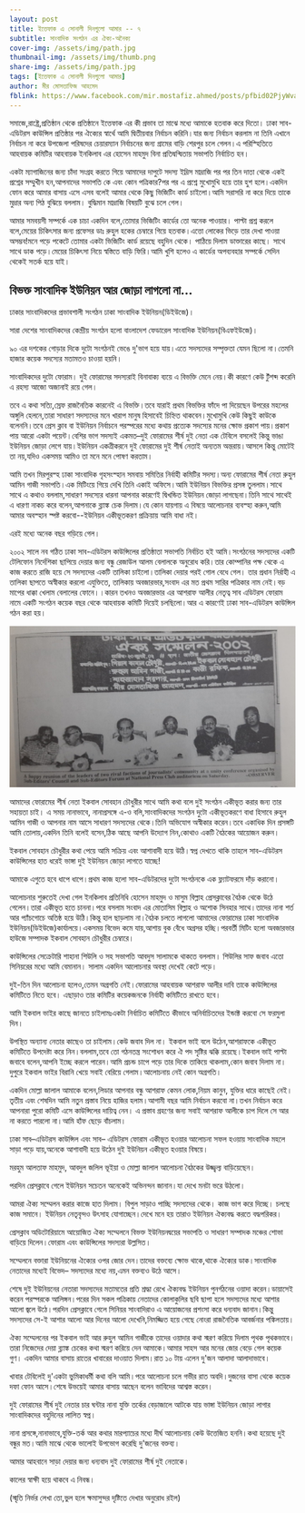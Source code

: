 ```yaml
---
layout: post
title: ইত্তেফাক এ সোনালী দিনগুলো আমার -- ৭
subtitle: সাংবাদিক সংগঠন এর ঐক্য-অনৈক্য
cover-img: /assets/img/path.jpg
thumbnail-img: /assets/img/thumb.png
share-img: /assets/img/path.jpg
tags: [ইত্তেফাক এ সোনালী দিনগুলো আমার]
author: মীর মোসতাফিজ আহমেদ
fblink: https://www.facebook.com/mir.mostafiz.ahmed/posts/pfbid02PjyWvaeNTaiY1KmLkyuzfDxbj1KhwRMXr6w9FVMPdZQt8iVd9RE7EFjhaazZZ1Qrl
---
```

<p>

সমাজে,রাষ্ট্রে,প্রতিষ্ঠান থেকে প্রতিষ্ঠানে ইত্তেফাক এর  কী প্রভাব তা মাঝে মধ্যে আমাকে হতবাক করে দিতো।
ঢাকা সাব-এডিটরস কাউন্সিল প্রতিষ্ঠার পর ঐক্যের স্বার্থে আমি দ্বিতীয়বার নির্বাচন করিনি।যার জন্য নির্বাচন করলাম না তিনি এখানে নির্বাচন না করে উপজেলা পরিষদের চেয়ারম্যান নির্বাচনের জন্য গ্রামের বাড়ি শেরপুর চলে গেলন।এ পরিস্হিতিতে আহবায়ক কমিটির আহবায়ক ইনকিলাব এর হোসেন মাহমুদ বিনা প্রতিদ্বন্দ্বিতায় সভাপতি নির্বাচিত হন। </p><p>
 একটা ম্যাগাজিনের জন্য চাঁদা সংগ্রহ করতে গিয়ে আমাদের দাপুটে সদস্য ইদ্রিস মাদ্রাজি পর পর তিন দাতা থেকে একই প্রশ্নের সম্মুখীন হন,আপনাদের সভাপতি কে এবং কোন পত্রিকার?পর পর এ প্রশ্নে মুখোমুখি হয়ে তার হুশ হলে।একদিন ফোন করে আমার বাসায় এসে এসব বলেই আমার থেকে কিছু ভিজিটিং কার্ড চাইলো।আমি সরাসরি না করে দিয়ে তাকে মুদ্রার অন্য পিঠ বুঝিয়ে বললাম। বুদ্ধিমান মাদ্রাজি বিষয়টি বুঝে চলে গেল। </p><p>
আমার সমবয়সী সম্পর্কে এক চাচা একদিন বলে,তোমার ভিজিটিং কার্ডের তো অনেক পাওয়ার। পাল্টা প্রশ্ন করলে বলে,মেয়ের চিকিৎসার জন্য প্রফেসর ডাঃ রুহুল হকের চেম্বারে গিয়ে হতবাক।এত্তো লোকের ভিড়ে তার দেখা পাওয়া অসম্ভব!মনে পড়ে পকেটে তোমার একটা ভিজিটিং কার্ড রয়েছে বহুদিন থেকে। পাঠিয়ে দিলাম ডাক্তারের কাছে। সাথে সাথে ডাক পড়ে।মেয়ের চিকিৎসা নিয়ে স্বস্তিতে বাড়ি ফিরি।আমি খুশি হলেও এ কার্ডের অপব্যবহার সম্পর্কে সেদিন থেকেই সতর্ক হয়ে যাই। </p>

<h2>বিভক্ত সাংবাদিক ইউনিয়ন আর
জোড়া লাগলো না… </h2>

<p>
ঢাকার সাংবাদিকদের প্রভাবশালী সংগঠন ঢাকা সাংবাদিক ইউনিয়ন(ডিইউজে)। </p><p>
সারা দেশের সাংবাদিকদের কেন্দ্রীয় সংগঠন হলো বাংলাদেশ ফেডারেল সাংবাদিক ইউনিয়ন(বিএফইউজে)। </p><p>
৯০ এর দশকের গোড়ার দিকে দুটো সংগঠনই ভেঙে দু'ভাগ হয়ে যায়।এতে সদস্যদের সম্পৃক্ততা যেমন ছিলো না।তেমনি হাজার কয়েক সদস্যের মতামতও চাওয়া হয়নি।</p><p>
সাংবাদিকদের দুটো ফোরাম। দুই ফোরামের সদস্যরাই বিনাবাক্য ব্যয়ে এ বিভক্তি মেনে নেয়।কী কারণে কেউ টুঁশব্দ করেনি এ রহস্য আজো অজানাই রয়ে গেল। </p><p>
তবে এ কথা সত্যি,স্রেফ রাজনৈতিক কারনেই এ বিভক্তি।তবে যারাই প্রথম বিভক্তির ফাঁদে পা দিয়েছেন উপরের মহলের অঙ্গুলি হেলনে,তারা সাধারণ সদস্যদের মনে খারাপ মানুষ হিসাবেই চিহ্নিত থাকবেন।মুখোমুখি কেউ কিছুই কাউকে বলেননি।তবে প্রেস ক্লাব বা ইউনিয়ন নির্বাচনে পরস্পরের মধ্যে কথায় প্রত্যেক সদস্যের মনের ক্ষোভ প্রকাশ পায়।প্রকাশ পায় আরো একটা পয়েন্ট।বেশির ভাগ সদস্যই একমত–দুই ফোরামের শীর্ষ দুই নেতা এক টেবিলে বসলেই কিন্তু ভাঙা ইউনিয়ন জোড়া লেগে যায়।ইউনিয়ন একত্রীকরনে দুই ফোরামের দুই শীর্ষ নেতাই অন্যতম অন্তরায়।আসলে কিন্তু মোটেই তা নয়,যদিও একসময় আমিও তা মনে মনে পোষণ করতাম। </p><p>
আমি তখন মিরপুরস্হ ঢাকা সাংবাদিক গৃহসংস্হান সমবায় সমিতির নির্বাহী কমিটির সদস্য।অন্য ফোরামের শীর্ষ নেতা রুহুল আমিন গাজী সভাপতি।এক মিটিংয়ে গিয়ে দেখি তিনি একাই অফিসে।আমি ইউনিয়ন বিভক্তির প্রসঙ্গ তুললাম।সাথে সাথে এ কথাও বললাম,সাধারণ সদস্যের ধারনা আপনার কারণেই দ্বিখন্ডিত ইউনিয়ন জোড়া লাগছেনা।তিনি সাথে সাথেই এ ধারণা নাকচ করে বলেন,আপনাকে ব্ল্যাঙ্ক চেক দিলাম।যে কোন যায়গায় এ বিষয়ে আলোচনার ব্যবস্হা করুন,আমি আমার অবস্হান স্পষ্ট করবো--ইউনিয়ন একীভূতকরণ প্রক্রিয়ায় আমি বাধা নই। </p><p>
এরই মধ্যে অনেক বছর গড়িয়ে গেল।</p><p>
২০০২ সালে নব গঠিত ঢাকা সাব-এডিটরস কাউন্সিলের প্রতিষ্ঠাতা সভাপতি নির্বচিত হই আমি।সংগঠনের সদস্যদের একটি টেলিফোন নির্দেশিকা ছাপিয়ে দেয়ার জন্য বন্ধু রেজাউল আলম বেলালকে অনুরোধ করি।তার কোম্পানির পক্ষ থেকে এ কাজ করতে রাজি হয়ে সে সদস্যদের একটি তালিকা চাইলো।তালিকা দেয়ার পরই গোল বেধে গেল। তার প্রধান নির্রাহী এ তালিকা ছাপতে অস্বীকার করলো এযুক্তিতে,  তালিকায় অবজারভার,সংবাদ এর মত প্রথম সারির পত্রিকার নাম নেই।বড় মাপের ধাক্কা খেলাম বেলালের ফোনে।।কারন তখনও অবজারভার এর আশরাফ আলীর নেতৃত্ব সাব এডিটরস ফোরাম নামে একটি সংগঠন কয়েক বছর থেকে আহবায়ক কমিটি দিয়েই চলছিলো।আর এ কারণেই ঢাকা সাব-এডিটরস কাউন্সিল গঠন করা হয়। </p>
<p align="center">
<img src="/assets/img/mostafizdsec.jpg">
</p>
<p>
আমাদের ফোরামের শীর্ষ নেতা ইকবাল সোবহান চৌধুরীর সাথে আমি কথা বলে দুই সংগঠন একীভূত করার জন্য তার সহায়তা চাই। এ সময় নানাভাবে, নানাপ্রসঙ্গে এ-ও বলি,সাংবাদিকদের সংগঠন দুটো একীভূতকরণে বাধা হিসাবে রুহুল আমিন গাজী ও আপনার নাম আসে সাধারণ সদস্যদের থেকে।তিনি অভিযোগ অস্বীকার করেন।তবে একাধিক দিন প্রসঙ্গটি আমি তোলায়,একদিন তিনি বলেই বসেন,ঠিক আছে আপনি উদ্যোগ নিন,কোথাও একটি বৈঠকের আয়োজন করুন। </p><p>
ইকবাল সোবহান চৌধুরীর কথা পেয়ে আমি সক্রিয় এবং আশাবাদী হয়ে উঠি।স্বপ্ন দেখতে থাকি তাহলে সাব-এডিটরস কাউন্সিলের হাত ধরেই ভাঙ্গা দুই ইউনিয়ন জোড়া লাগতে যাচ্ছে! </p><p>
আমাকে এগুতে হবে ধাপে ধাপে।প্রথম কাজ হলো সাব-এডিটরদের দুটো সংগঠনকে এক ফ্ল্যাটফরমে দাঁড় করানো। </p><p>
আলোচনার শুরুতেই দেখা গেল ইনকিলাব প্রতিনিধি হোসেন মাহমুদ ও মাসুম বিল্লাহ প্রেসক্লাবের বৈঠক থেকে উঠে গেলেন।তারা একীভূত হতে চাননা।পরে বসলাম সংবাদ এর মোতাসিম বিল্লাহ ও অশোক সিনহার সাথে।তাদের নানা শর্ত আর প্যাঁচগোচে অতিষ্ঠ হয়ে উঠি।কিন্তু হাল ছাড়লাম না।বৈঠক চলতে লাগলো আমাদের ফোরামের ঢাকা সাংবাদিক ইউনিয়ন(ডিইউজে)কার্যালয়ে।একসময় বিভেদ কমে যায়,আশায় বুক বেঁধে অগ্রসর হচ্ছি।পরবর্তী মিটিং হলো অবজারভার হাউজে সম্পাদক ইকবাল সোবহান চৌধুরীর চেম্বারে। </p><p>কাউন্সিলের সেক্রেটারি শাহানা শিউলি ও সহ সভাপতি আবদুস সালামকে থাকতে বললাম। শিউলির সাফ জবাব এতো সিনিয়রের মধ্যে আমি বেমানান। সালাম একদিন আলোচনার অবস্থা দেখেই কেটে পড়ে। </p><p>
দুই-তিন দিন আলোচনা হলেও,তেমন অগ্রগতি নেই।ফোরামের আহবায়ক আশরাফ আলীর দাবি তাকে কাউন্সিলের কমিটিতে নিতে হবে। এছাড়াও তার কমিটির কয়েকজনকে নির্বাহী কমিটিতে রাখতে হবে। </p><p>
আমি ইকবাল ভাইর কাছে জানতে চাইলামঃএকটা নির্বাচিত কমিটিতে কীভাবে অনির্বাচিতদের ইন্ডাক্ট করবো সে ফরমুলা দিন। </p><p>উপস্থিত অন্যান্য নেতার কাছেও তা চাইলাম।কেউ জবাব দিল না। ইকবাল ভাই বলে উঠেন,আশরাফকে একীভূত কমিটিতে উপদেষ্টা করে নিন।বললাম,তবে তো গঠনতন্ত্র সংশোধন করে ঐ পদ সৃষ্টির ঝক্কি রয়েছে।ইকবাল ভাই পাল্টা জবাবে বলেন,আপনি ইচ্ছে করলে পারেন।আমি প্রচন্ড চাপে পড়ে তার দিকে তাকিয়ে থাকলাম,কোন জবাব দিলাম না।দুপুরে ইকবাল ভাইর বিরানি খেয়ে সবাই বেরিয়ে গেলাম।আলোচনায় নেই কোন অগ্রগতি। </p><p>
একদিন মোল্লা জালাল আমাকে বলেন,লিডার আপনার বন্ধু আশরাফ কেমন লোক,নিয়ম কানুন, যুক্তির ধারে কাছেই নেই।
তৃতীয় এবং শেষদিন আমি নতুন প্রস্তাব নিয়ে হাজির হলাম।আগামী বছর আমি নির্বাচন করবো না।তখন নির্বাচন করে আপনারা পুরো কমিটি এসে কাউন্সিলের দায়িত্ব নেন। এ প্রস্তাব গ্রহণের জন্য সবাই আশরাফ আলীকে চাপ দিলে সে আর না করতে পারলো না।আমি হাঁফ ছেড়ে বাঁচলাম। </p><p>
 ঢাকা সাব–এডিটরস কাউন্সিল এবং সাব– এডিটরস ফোরাম একীভূত হওয়ার আলোচনা সফল হওয়ায় সাংবাদিক মহলে সাড়া পড়ে যায়,অনেকে আশাবাদী হয়ে উঠেন দুই ইউনিয়ন একীভূত হওয়ার বিষয়ে। </p><p>
মরহুম আলতাফ মাহমুদ, আবদুল জলিল ভূইয়া ও মোল্লা জালাল আলোচনা বৈঠকের উজ্জ্বল্য বাড়িয়েছেন।</p><p>
পরদিন প্রেসক্লাবে গেলে ইউনিয়ন সচেতন অনেকেই অভিনন্দন জানান।যা দেখে মনটা ভরে উঠলো। </p><p>
আমরা ঐক্য সম্মেলন করার কাজে হাত দিলাম। বিপুল সাড়াও পাচ্ছি সদস্যদের থেকে। কাজ ভাগ করে দিচ্ছে। চলছে কাজ সমানে। ইউনিয়ন নেতৃবৃন্দও উৎসাহ যোগাচ্ছেন।দেখে মনে হয় তারাও ইউনিয়ন ঐক্যবদ্ধ করতে বদ্ধপরিকর। </p><p>
প্রেসক্লাব অডিটোরিয়ামে আয়োজিত ঐক্য সম্মেলনে বিভক্ত ইউনিয়নদ্বয়ের সভাপতি ও সাধারণ সম্পাদক মঞ্চের শোভা বাড়িয়ে দিলেন।ফোরাম এবং কাউন্সিলের সদস্যরা উল্লসিত। </p><p>
সম্মেলনে বক্তারা ইউনিয়নের ঐক্যের ওপর জোর দেন।তাদের বক্তব্যে ক্ষোভ থাকে,থাকে ঐক্যের ডাক।সাংবাদিক নেতাদের মধ্যেই বিভেদ– সদস্যদের মধ্যে নয়,এমন বক্তব্যও উঠে আসে। </p><p>
শেষে দুই ইউনিয়নের নেতারা সদস্যদের মতামতের প্রতি শ্রদ্ধা রেখে ঐক্যবদ্ধ ইউনিয়ন পুনর্গঠনের ওয়াদা করেন।ডায়াসেই করেন পরস্পরকে আলিঙ্গন।পরের দিন সকল পত্রিকায় নেতাদের কোলাকুলির ছবি ছাপা হলে সদস্যদের মধ্যে আশার আলো জ্বলে উঠে।পরদিন প্রেসক্লাবে গেলে সিনিয়র সাংবাদিরাও এ আয়োজনের প্রশংসা করে ধন্যবাদ জানান।কিন্তু সদস্যদের সে-ই আশার আলো আর দিনের আলো দেখেনি,নিমজ্জিত হয়ে গেছে নোংরা রাজনৈতিক আবর্জনার পঙ্কিলতায়। </p><p>
ঐক্য সম্মেলনের পর ইকবাল ভাই আর রুহুল আমিন গাজীকে তাদের ওয়াদার কথা স্মরণ করিয়ে দিলাম পৃথক পৃথকভাবে।তারা নিজেদের দেয়া ব্ল্যাঙ্ক চেকের কথা স্মরণ করিয়ে দেন আমাকে।আমার সাহস আর মনের জোর বেড়ে গেল কয়েক গুণ। একদিন আমার বাসায় রাতের খাবারের দাওয়াত দিলাম।রাত ১০ টায় এলেন দু'জন আলাদা আলাদাভাবে। </p><p>
খাবার টেবিলেই দু'একটা ভুমিকাধর্মী কথা বলি আমি।পরে আলোচনা চলে গভীর রাত অবদি।দুজনের বাসা থেকে কয়েক দফা ফোন আসে।শেষে উভয়েই আমার বাসায় আছেন বলেন ভাবিদের আশ্বস্ত করেন।</p><p>
দুই ফোরামের শীর্ষ দুই নেতার চার ঘন্টার  নানা যুক্তি তর্কের বেড়াজালে আটকে যায় ভাঙ্গা ইউনিয়ন জোড়া লাগার সাংবাদিকদের বহুদিনের লালিত স্বপ্ন। </p><p>
নানা প্রসঙ্গে,নানাভাবে,যুক্তি-তর্ক আর কথার মারপ্যাচের মধ্যে দীর্ঘ আলোচনায় কেউ উত্তেজিত হননি।কথা হয়েছে দুই বন্ধুর মত।আমি মাঝে থেকে ভালোই উপভোগ করেছি দু'জনের বক্তব্য। </p><p>
আমার আহবানে সাড়া দেয়ার জন্য ধন্যবাদ দুই ফোরামের শীর্ষ দুই নেতাকে। </p><p>
কালের স্বাক্ষী হয়ে থাকবে এ নিবন্ধ। </p><p>
(স্মৃতি নির্ভর লেখা তো,ভুল হলে ক্ষমাসুন্দর দৃষ্টিতে দেখার অনুরোধ রইল)
</p>